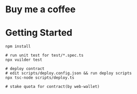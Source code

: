 # Buy me a coffee

# Getting Started
```
npm install

# run unit test for test/*.spec.ts
npx vuilder test

# deploy contract
# edit scripts/deploy.config.json && run deploy scripts
npx tsc-node scripts/deploy.ts 

# stake quota for contract(by web-wallet)

```